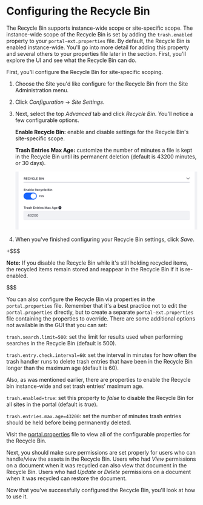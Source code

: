 # Configuring the Recycle Bin [](id=configuring-the-recycle-bin)

The Recycle Bin supports instance-wide scope or site-specific scope. The
instance-wide scope of the Recycle Bin is set by adding the `trash.enabled`
property to your `portal-ext.properties` file. By default, the Recycle Bin is
enabled instance-wide. You'll go into more detail for adding this property and
several others to your properties file later in the section. First, you'll
explore the UI and see what the Recycle Bin can do.

First, you'll configure the Recycle Bin for site-specific scoping.

1.  Choose the Site you'd like configure for the Recycle Bin from the Site 
    Administration menu.

2.  Click *Configuration* &rarr; *Site Settings*.

3.  Next, select the top *Advanced* tab and click *Recycle Bin*. You'll notice 
    a few configurable options.

    **Enable Recycle Bin:** enable and disable settings for the Recycle Bin's
    site-specific scope.

    **Trash Entries Max Age:** customize the number of minutes a file is kept 
    in the Recycle Bin until its permanent deletion (default is 43200 minutes, 
    or 30 days).

    ![Figure 1: The Recycle Bin offers several configurable options for your site.](../../../images/recycle-bin-site-settings.png)

4.  When you've finished configuring your Recycle Bin settings, click *Save*.

+$$$

**Note:** If you disable the Recycle Bin while it's still holding recycled
items, the recycled items remain stored and reappear in the Recycle Bin if it is
re-enabled.

$$$

You can also configure the Recycle Bin via properties in the `portal.properties`
file. Remember that it's a best practice not to edit the `portal.properties`
directly, but to create a separate `portal-ext.properties` file containing the
properties to override. There are some additional options not available in the
GUI that you can set:

`trash.search.limit=500`: set the limit for results used when performing
searches in the Recycle Bin (default is 500).

`trash.entry.check.interval=60`: set the interval in minutes for how often the
trash handler runs to delete trash entries that have been in the Recycle Bin
longer than the maximum age (default is 60).

Also, as was mentioned earlier, there are properties to enable the Recycle bin
instance-wide and set trash entries' maximum age.

`trash.enabled=true`: set this property to *false* to disable the Recycle Bin
for all sites in the portal (default is *true*).

`trash.entries.max.age=43200`: set the number of minutes trash entries should be
held before being permanently deleted.

Visit the
[portal.properties](https://docs.liferay.com/portal/7.1/propertiesdoc/portal.properties.html#Trash)
file to view all of the configurable properties for the Recycle Bin.

Next, you should make sure permissions are set properly for users who can
handle/view the assets in the Recycle Bin. Users who had *View* permissions on
a document when it was recycled can also view that document in the Recycle
Bin. Users who had *Update* or *Delete* permissions on a document when it was
recycled can restore the document. 

Now that you've successfully configured the Recycle Bin, you'll look at how to
use it.
